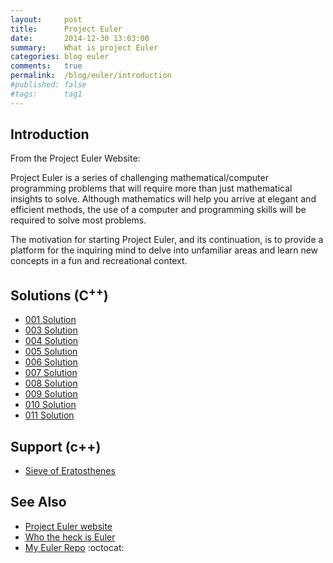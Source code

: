 ```yaml
---
layout:     post
title:      Project Euler
date:       2014-12-30 13:03:00
summary:    What is project Euler
categories: blog euler
comments:   true
permalink:  /blog/euler/introduction
#published: false
#tags:      tag1
---
```


## Introduction

From the Project Euler Website:

Project Euler is a series of challenging mathematical/computer programming problems that will require more than just mathematical insights to solve. Although mathematics will help you arrive at elegant and efficient methods, the use of a computer and programming skills will be required to solve most problems.

The motivation for starting Project Euler, and its continuation, is to provide a platform for the inquiring mind to delve into unfamiliar areas and learn new concepts in a fun and recreational context.

## Solutions (C<sup>++</sup>)
* [001 Solution]({{site.baseurl}}/blog/euler/cpp/problem_001)
* [003 Solution]({{site.baseurl}}/blog/euler/cpp/problem_003)
* [004 Solution]({{site.baseurl}}/blog/euler/cpp/problem_004)
* [005 Solution]({{site.baseurl}}/blog/euler/cpp/problem_005)
* [006 Solution]({{site.baseurl}}/blog/euler/cpp/problem_006)
* [007 Solution]({{site.baseurl}}/blog/euler/cpp/problem_007)
* [008 Solution]({{site.baseurl}}/blog/euler/cpp/problem_008)
* [009 Solution]({{site.baseurl}}/blog/euler/cpp/problem_009)
* [010 Solution]({{site.baseurl}}/blog/euler/cpp/problem_010)
* [011 Solution]({{site.baseurl}}/blog/euler/cpp/problem_011)

## Support (c++)
* [Sieve of Eratosthenes]({{site.baseurl}}/blog/euler/cpp/sieve_eratosthenes)

## See Also
* [Project Euler website](https://projecteuler.net/)
* [Who the heck is Euler](http://en.wikipedia.org/wiki/Leonhard_Euler)
* [My Euler Repo](https://github.com/tvarley/euler) :octocat:
